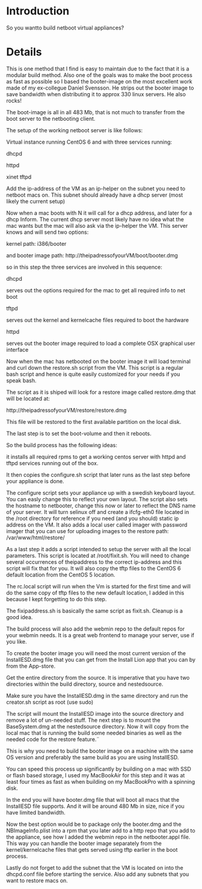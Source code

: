 # Introduction #

So you wantto build netboot virtual appliances?


# Details #

This is one method that I find is easy to maintain due to the fact that it is a modular build method. Also one of the goals was to make the boot process as fast as possible so I based the booter-image on the most excellent work made of my ex-collegue Daniel Svensson. He strips out the booter image to save bandwidth when distributing it to approx 330 linux servers. He also rocks!

The boot-image is all in all 483 Mb, that is not much to transfer from the boot server to the netbooting client.

The setup of the working netboot server is like follows:

Virtual instance running CentOS 6 and with three services running:

dhcpd

httpd

xinet tftpd

Add the ip-address of the VM as an ip-helper on the subnet you need to netboot macs on. This subnet should already have a dhcp server (most likely the current setup)

Now when a mac boots with N it will call for a dhcp address, and later for a dhcp Inform. The current dhcp server most likely have no idea what the mac wants but the mac will also ask via the ip-helper the VM. This server knows and will send two options:

kernel path: i386/booter

and booter image path: http://theipadressofyourVM/boot/booter.dmg

so in this step the three services are involved in this sequence:

dhcpd

serves out the options required for the mac to get all required info to net boot

tftpd

serves out the kernel and kernelcache files required to boot the hardware

httpd

serves out the booter image required to load a complete OSX graphical user interface

Now when the mac has netbooted on the booter image it will load terminal and curl down the restore.sh script from the VM. This script is a regular bash script and hence is quite easily customized for your needs if you speak bash.

The script as it is shiped will look for a restore image called restore.dmg that will be located at:

http://theipadressofyourVM/restore/restore.dmg

This file will be restored to the first available partition on the local disk.

The last step is to set the boot-volume and then it reboots.

So the build process has the following ideas:

it installs all required rpms to get a working centos server with httpd and tftpd services running out of the box.

It then copies the configure.sh script that later runs as the last step before your appliance is done.

The configure script sets your appliance up with a swedish keyboard layout. You can easly change this to reflect your own layout. The script also sets the hostname to netbooter, change this now or later to reflect the DNS name of your server. It will turn selinux off and create a ifcfg-eth0 file located in the /root directory for reference if you need (and you should) static ip address on the VM. It also adds a local user called imager with password imager that you can use for uploading images to the restore path: /var/www/html/restore/

As a last step it adds a script intended to setup the server with all the local parameters. This script is located at /root/fixit.sh. You will need to change several occurrences of theipaddress to the correct ip-address and this script will fix that for you. It will also copy the tftp files to the CentOS 6 default location from the CentOS 5 location.

The rc.local script will run when the Vm is started for the first time and will do the same copy of tftp files to the new default location, I added in this because I kept forgetting to do this step.

The fixipaddress.sh is basically the same script as fixit.sh. Cleanup is a good idea.

The build process will also add the webmin repo to the default repos for your webmin needs. It is a great web frontend to manage your server, use if you like.

To create the booter image you will need the most current version of the InstallESD.dmg file that you can get from the Install Lion app that you can by from the App-store.

Get the entire directory from the source. It is imperative that you have two directories within the build directory, source and nestedsource.

Make sure you have the InstallESD.dmg in the same directory and run the creator.sh script as root (use sudo)

The script will mount the InstallESD image into the source directory and remove a lot of un-needed stuff. The next step is to mount the BaseSystem.dmg at the nestedsource directory. Now it will copy from the local mac that is running the build some needed binaries as well as the needed code for the restore feature.¨

This is why you need to build the booter image on a machine with the same OS version and preferably the same build as you are using InstallESD.

You can speed this process up significantly by building on a mac with SSD or flash based storage, I used my MacBookAir for this step and it was at least four times as fast as when building on my MacBookPro with a spinning disk.

In the end you will have booter.dmg file that will boot all macs that the InstallESD file supports. And it will be around 480 Mb in size, nice if you have limited bandwidth.

Now the best option would be to package only the booter.dmg and the NBImageInfo.plist into a rpm that you later add to a http repo that you add to the appliance, see how I added the webmin repo in the netbooter.appl file. This way you can handle the booter image separately from the kernel/kernelcache files that gets served using tftp earlier in the boot process.

Lastly do not forget to add the subnet that the VM is located on into the dhcpd.conf file before starting the service. Also add any subnets that you want to restore macs on.